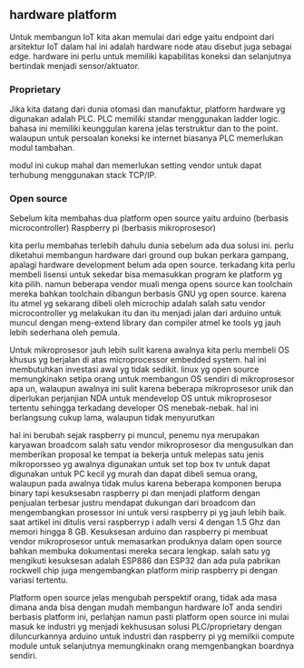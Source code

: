 ## hardware platform

Untuk membangun IoT kita akan memulai dari edge yaitu endpoint dari arsitektur IoT dalam hal ini adalah hardware node atau disebut juga sebagai edge. hardware ini perlu untuk memiliki kapabilitas koneksi dan selanjutnya bertindak menjadi sensor/aktuator.

### Proprietary

Jika kita datang dari dunia otomasi dan manufaktur, platform hardware yg digunakan adalah PLC. PLC memiliki standar menggunakan ladder logic. bahasa ini memiliki keunggulan karena jelas terstruktur dan to the point. walaupun untuk persoalan koneksi ke internet biasanya PLC memerlukan modul tambahan. 

modul ini cukup mahal dan memerlukan setting vendor untuk dapat terhubung menggunakan stack TCP/IP.

### Open source

Sebelum kita membahas dua platform open source yaitu 
arduino (berbasis microcontroller)
Raspberry pi (berbasis mikroprosesor)

kita perlu membahas terlebih dahulu dunia sebelum ada dua solusi ini. perlu diketahui membangun hardware dari ground oup bukan perkara gampang, apalagi hardware development belum ada open source. terkadang kita perlu membeli lisensi untuk sekedar bisa memasukkan program ke platform yg kita pilih. namun beberapa vendor muali menga opens source kan toolchain mereka bahkan toolchain dibangun berbasis GNU yg open source. karena itu atmel yg sekarang dibeli oleh microchip adalah salah satu vendor microcontroller yg melakukan itu dan itu menjadi jalan dari arduino untuk muncul dengan meng-extend library dan compiler atmel ke tools yg jauh lebih sederhana oleh pemula.

Untuk mikroprosesor jauh lebih sulit karena awalnya kita perlu membeli OS khusus yg berjalan di atas microprocessor embedded system. hal ini membutuhkan investasi awal yg tidak sedikit. linux yg open source memungkinakn setipa orang untuk membangun OS sendiri di mikroprosesor apa un, walaupun awalnya ini sulit karena beberapa mikroprosesor unik dan diperlukan perjanjian NDA untuk mendevelop OS untuk mikroprosesor tertentu sehingga terkadang developer OS menebak-nebak. hal ini berlangsung cukup lama, walaupun tidak menyurutkan 

hal ini berubah sejak raspberry pi muncul, penemu nya merupakan karyawan broadcom salah satu vendor mikroprosesor dia mengusulkan dan memberikan proposal ke tempat ia bekerja untuk melepas satu jenis mikroporsseo yg awalnya digunakan untuk set top box tv untuk dapat digunakan untuk PC kecil yg murah dan dapat dibeli semua orang, walaupun pada awalnya tidak mulus karena beberapa komponen berupa binary tapi kesuksesabn raspberry pi dan menjadi platform dengan penjualan terbesar justru mendapat dukungan dari broadcom dan mengembangkan prosessor ini untuk versi raspberry pi yg jauh lebih baik. saat artikel ini ditulis versi raspberryp i adalh versi 4 dengan 1.5 Ghz dan memori hingga 8 GB. 
Kesuksesan arduino dan raspberry pi membuat vendor mikroprosesor untuk memasarkan produknya dalam open source bahkan membuka dokumentasi mereka secara lengkap. salah satu yg mengikuti kesuksesan adalah ESP886 dan ESP32 dan ada pula pabrikan rockwell chip juga mengembangkan platform mirip raspberry pi dengan variasi tertentu. 

Platform open source jelas mengubah perspektif orang, tidak ada masa dimana anda bisa dengan mudah membangun hardware IoT anda sendiri berbasis platform ini, perlahjan namun pasti platform open source ini mulai masuk ke industri yg menjadi kekhususan solusi PLC/proprietary dengan diluncurkannya arduino untuk industri dan raspberry pi yg memilkii compute module untuk selanjutnya memungkinakn orang memgenbangkan boardnya sendiri. 




